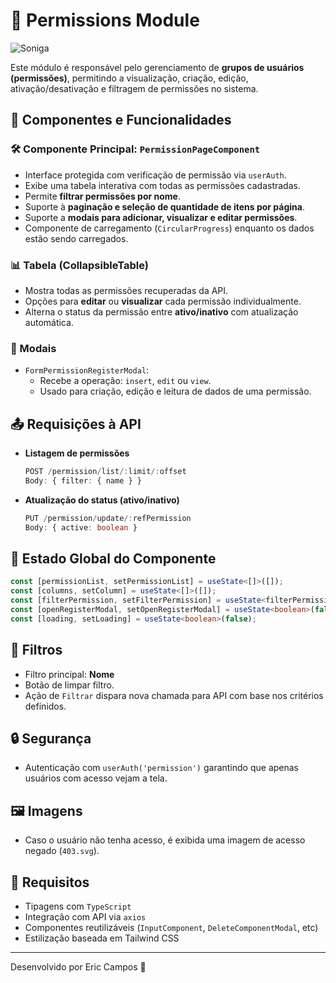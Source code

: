 # 📄 Permissions Module
<img src="https://files.fm/u/bvk3vsbfye" alt="Soniga">


Este módulo é responsável pelo gerenciamento de **grupos de usuários (permissões)**, permitindo a visualização, criação, edição, ativação/desativação e filtragem de permissões no sistema.

## 🧩 Componentes e Funcionalidades

### 🛠 Componente Principal: `PermissionPageComponent`
- Interface protegida com verificação de permissão via `userAuth`.
- Exibe uma tabela interativa com todas as permissões cadastradas.
- Permite **filtrar permissões por nome**.
- Suporte à **paginação e seleção de quantidade de itens por página**.
- Suporte a **modais para adicionar, visualizar e editar permissões**.
- Componente de carregamento (`CircularProgress`) enquanto os dados estão sendo carregados.

### 📊 Tabela (CollapsibleTable)
- Mostra todas as permissões recuperadas da API.
- Opções para **editar** ou **visualizar** cada permissão individualmente.
- Alterna o status da permissão entre **ativo/inativo** com atualização automática.

### 🧾 Modais
- `FormPermissionRegisterModal`:
  - Recebe a operação: `insert`, `edit` ou `view`.
  - Usado para criação, edição e leitura de dados de uma permissão.

## 📤 Requisições à API

- **Listagem de permissões**
  ```ts
  POST /permission/list/:limit/:offset
  Body: { filter: { name } }
  ```

- **Atualização do status (ativo/inativo)**
  ```ts
  PUT /permission/update/:refPermission
  Body: { active: boolean }
  ```

## 📂 Estado Global do Componente

```ts
const [permissionList, setPermissionList] = useState<[]>([]);
const [columns, setColumn] = useState<[]>([]);
const [filterPermission, setFilterPermission] = useState<filterPermissionProps>({ name: '' });
const [openRegisterModal, setOpenRegisterModal] = useState<boolean>(false);
const [loading, setLoading] = useState<boolean>(false);
```

## 🧪 Filtros
- Filtro principal: **Nome**
- Botão de limpar filtro.
- Ação de `Filtrar` dispara nova chamada para API com base nos critérios definidos.

## 🔒 Segurança
- Autenticação com `userAuth('permission')` garantindo que apenas usuários com acesso vejam a tela.

## 🖼 Imagens
- Caso o usuário não tenha acesso, é exibida uma imagem de acesso negado (`403.svg`).

## 📌 Requisitos
- Tipagens com `TypeScript`
- Integração com API via `axios`
- Componentes reutilizáveis (`InputComponent`, `DeleteComponentModal`, etc)
- Estilização baseada em Tailwind CSS

---

Desenvolvido por Eric Campos 🚀
